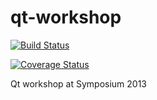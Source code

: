 qt-workshop
===========

[![Build Status](https://travis-ci.org/remahl/qt-workshop.png)](https://travis-ci.org/remahl/qt-workshop)

[![Coverage Status](https://coveralls.io/repos/remahl/qt-workshop/badge.png)](https://coveralls.io/r/remahl/qt-workshop)

Qt workshop at Symposium 2013
